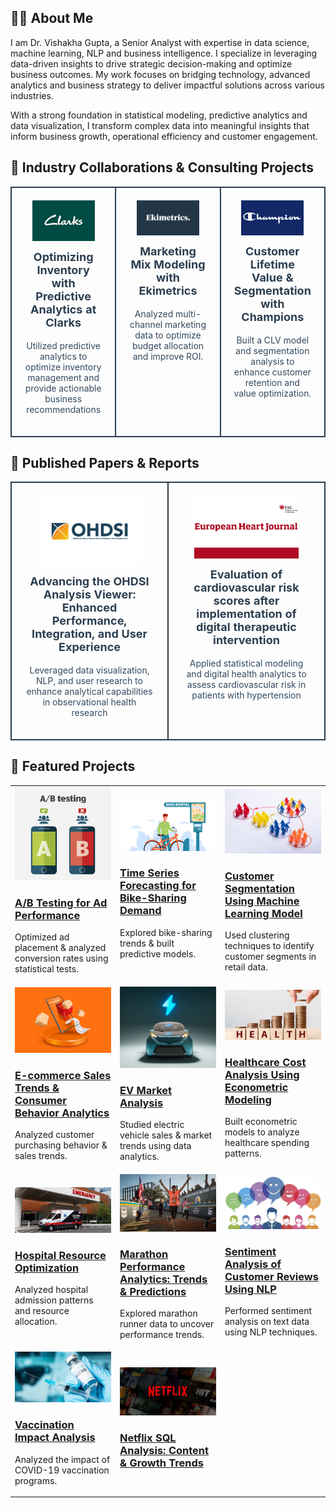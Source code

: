 ## 👩‍💻 About Me   
I am Dr. Vishakha Gupta, a Senior Analyst with expertise in data science, machine learning, NLP and business intelligence. I specialize in leveraging data-driven insights to drive strategic decision-making and optimize business outcomes. My work focuses on bridging technology, advanced analytics and business strategy to deliver impactful solutions across various industries. 

With a strong foundation in statistical modeling, predictive analytics and data visualization, I transform complex data into meaningful insights that inform business growth, operational efficiency and customer engagement.


## 🚀 Industry Collaborations & Consulting Projects
<table>
  <tr>
    <td width="33%" style="padding: 20px; border: 2px solid #2c3e50; border-radius: 15px; text-align: center; vertical-align: top;">
      <a href="https://github.com/dr-vishakha-gupta/portfolio/blob/main/Clarks" target="_blank">
        <img src="https://github.com/dr-vishakha-gupta/portfolio/blob/main/images/Clarks.webp" alt="Clarks Project" style="
          width: 80%; 
          max-height: 150px; 
          object-fit: contain; 
          display: block;
          margin: 0 auto 15px auto;
        ">
      </a>
      <h3 style="
        color: #2c3e50; 
        margin-top: 10px; 
        font-size: 18px; 
        font-weight: bold;
      ">
        <a href="https://github.com/dr-vishakha-gupta/portfolio/blob/main/Clarks" target="_blank" style="text-decoration: none; color: #2c3e50;">
          Optimizing Inventory with Predictive Analytics at Clarks
        </a>
      </h3>
      <p style="color: #34495e; font-size: 14px;">
        Utilized predictive analytics to optimize inventory management and provide actionable business recommendations
      </p>
    </td>
    <td width="33%" style="padding: 20px; border: 2px solid #2c3e50; border-radius: 15px; text-align: center; vertical-align: top;">
      <a href="https://github.com/dr-vishakha-gupta/portfolio/blob/main/Ekimetrics" target="_blank">
        <img src="https://github.com/dr-vishakha-gupta/portfolio/blob/main/images/Ekimetrics.jpg" alt="Ekimetrics Project" style="
          width: 80%; 
          max-height: 150px; 
          object-fit: contain; 
          display: block;
          margin: 0 auto 15px auto;
        ">
      </a>
      <h3 style="
        color: #2c3e50; 
        margin-top: 10px; 
        font-size: 18px; 
        font-weight: bold;
      ">
        <a href="https://github.com/dr-vishakha-gupta/portfolio/blob/main/Ekimetrics" target="_blank" style="text-decoration: none; color: #2c3e50;">
          Marketing Mix Modeling with Ekimetrics
        </a>
      </h3>
      <p style="color: #34495e; font-size: 14px;">
        Analyzed multi-channel marketing data to optimize budget allocation and improve ROI.
      </p>
    </td>
    <td width="33%" style="padding: 20px; border: 2px solid #2c3e50; border-radius: 15px; text-align: center; vertical-align: top;">
      <a href="https://github.com/dr-vishakha-gupta/portfolio/blob/main/Champions" target="_blank">
        <img src="https://github.com/dr-vishakha-gupta/portfolio/blob/main/images/Champions.jpg" alt="Champions Project" style="
          width: 80%; 
          max-height: 150px; 
          object-fit: contain; 
          display: block;
          margin: 0 auto 15px auto;
        ">
      </a>
      <h3 style="
        color: #2c3e50; 
        margin-top: 10px; 
        font-size: 18px; 
        font-weight: bold;
      ">
        <a href="https://github.com/dr-vishakha-gupta/portfolio/blob/main/Champions" target="_blank" style="text-decoration: none; color: #2c3e50;">
          Customer Lifetime Value & Segmentation with Champions
        </a>
      </h3>
      <p style="color: #34495e; font-size: 14px;">
        Built a CLV model and segmentation analysis to enhance customer retention and value optimization.
      </p>
    </td>
  </tr>
</table>



## 📄 Published Papers & Reports
<table>
  <tr>
    <td width="50%" style="padding: 20px; border: 2px solid #2c3e50; border-radius: 15px; text-align: center; vertical-align: top;">
      <a href="https://www.ohdsi.org/2024showcase-122/" target="_blank">
        <img src="https://raw.githubusercontent.com/dr-vishakha-gupta/portfolio/main/images/ohdsi.webp" alt="OHDSI Project" style="
          width: 80%; 
          max-height: 200px; 
          object-fit: contain; 
          display: block;
          margin: 0 auto 15px auto;
        ">
      </a>
      <h3 style="
        color: #2c3e50; 
        margin-top: 10px; 
        font-size: 18px; 
        font-weight: bold;
      ">
        <a href="https://www.ohdsi.org/2024showcase-122/" target="_blank" style="text-decoration: none; color: #2c3e50;">
          Advancing the OHDSI Analysis Viewer: Enhanced Performance, Integration, and User Experience
        </a>
      </h3>
      <p style="color: #34495e; font-size: 14px;">
        Leveraged data visualization, NLP, and user research to enhance analytical capabilities in observational health research
      </p>
    </td>
    <td width="50%" style="padding: 20px; border: 2px solid #2c3e50; border-radius: 15px; text-align: center; vertical-align: top;">
      <a href="https://academic.oup.com/eurheartj/article/44/Supplement_1/ehac779.129/7000452?login=false" target="_blank">
        <img src="https://raw.githubusercontent.com/dr-vishakha-gupta/portfolio/main/images/ehj.png" alt="Cardiovascular Risk Scores Project" style="
          width: 80%; 
          max-height: 200px; 
          object-fit: contain; 
          display: block;
          margin: 0 auto 15px auto;
        ">
      </a>
      <h3 style="
        color: #2c3e50; 
        margin-top: 10px; 
        font-size: 18px; 
        font-weight: bold;
      ">
        <a href="https://academic.oup.com/eurheartj/article/44/Supplement_1/ehac779.129/7000452?login=false" target="_blank" style="text-decoration: none; color: #2c3e50;">
          Evaluation of cardiovascular risk scores after implementation of digital therapeutic intervention
        </a>
      </h3>
      <p style="color: #34495e; font-size: 14px;">
        Applied statistical modeling and digital health analytics to assess cardiovascular risk in patients with hypertension
      </p>
    </td>
  </tr>
</table>


## 🚀 **Featured Projects**  

<table>
  <tr>
    <td width="33%">
      <a href="https://github.com/dr-vishakha-gupta/portfolio/tree/main/AB_Testing_Ad_Optimization">
        <img src="https://github.com/dr-vishakha-gupta/portfolio/blob/main/images/AB-Testing.png" width="100%">
        <h3>A/B Testing for Ad Performance</h3>
      </a>
      <p>Optimized ad placement & analyzed conversion rates using statistical tests.</p>
    </td>
    <td width="33%">
      <a href="https://github.com/dr-vishakha-gupta/portfolio/tree/main/Bike_Sharing_Insights_EDA_TimeSeries">
        <img src="https://github.com/dr-vishakha-gupta/portfolio/blob/main/images/Bike_Ride.png" width="100%">
        <h3>Time Series Forecasting for Bike-Sharing Demand</h3>
      </a>
      <p>Explored bike-sharing trends & built predictive models.</p>
    </td>
    <td width="33%">
      <a href="https://github.com/dr-vishakha-gupta/portfolio/tree/main/Customer-Segmentation">
        <img src="https://github.com/dr-vishakha-gupta/portfolio/blob/main/images/CustomerSegmentation.jpeg" width="100%">
        <h3>Customer Segmentation Using Machine Learning Model</h3>
      </a>
      <p>Used clustering techniques to identify customer segments in retail data.</p>
    </td>
  </tr>
  
  <tr>
    <td width="33%">
      <a href="https://github.com/dr-vishakha-gupta/portfolio/tree/main/E-commerce_Sales_Analysis">
        <img src="https://github.com/dr-vishakha-gupta/portfolio/blob/main/images/E-commerce.jpg" width="100%">
        <h3>E-commerce Sales Trends & Consumer Behavior Analytics</h3>
      </a>
      <p>Analyzed customer purchasing behavior & sales trends.</p>
    </td>
    <td width="33%">
      <a href="https://github.com/dr-vishakha-gupta/portfolio/tree/main/EV_Market_Analysis">
        <img src="https://github.com/dr-vishakha-gupta/portfolio/blob/main/images/EV.jpg" width="100%">
        <h3>EV Market Analysis</h3>
      </a>
      <p>Studied electric vehicle sales & market trends using data analytics.</p>
    </td>
    <td width="33%">
      <a href="https://github.com/dr-vishakha-gupta/portfolio/tree/main/Healthcare_Expenditure_Econometric_Modeling">
        <img src="https://github.com/dr-vishakha-gupta/portfolio/blob/main/images/Health_expenditure.jpg" width="100%">
        <h3>Healthcare Cost Analysis Using Econometric Modeling</h3>
      </a>
      <p>Built econometric models to analyze healthcare spending patterns.</p>
    </td>
  </tr>

  <tr>
    <td width="33%">
      <a href="https://github.com/dr-vishakha-gupta/portfolio/tree/main/Hospital_Utilization_Analysis">
        <img src="https://github.com/dr-vishakha-gupta/portfolio/blob/main/images/hospital.jpg" width="100%">
        <h3>Hospital Resource Optimization</h3>
      </a>
      <p>Analyzed hospital admission patterns and resource allocation.</p>
    </td>
    <td width="33%">
      <a href="https://github.com/dr-vishakha-gupta/portfolio/tree/main/Marathon_Insights_EDA">
        <img src="https://raw.githubusercontent.com/dr-vishakha-gupta/portfolio/refs/heads/main/images/marathon.webp" width="100%">
        <h3>Marathon Performance Analytics: Trends & Predictions</h3>
      </a>
      <p>Explored marathon runner data to uncover performance trends.</p>
    </td>
    <td width="33%">
      <a href="https://github.com/dr-vishakha-gupta/portfolio/tree/main/NLP_Sentiment_Insights">
        <img src="https://github.com/dr-vishakha-gupta/portfolio/blob/main/images/sentiment%20analysis.jpg" width="100%">
        <h3>Sentiment Analysis of Customer Reviews Using NLP</h3>
      </a>
      <p>Performed sentiment analysis on text data using NLP techniques.</p>
    </td>
  </tr>

  <tr>
    <td width="33%">
      <a href="https://github.com/dr-vishakha-gupta/portfolio/tree/main/Vaccination_Impact_Analysis">
        <img src="https://github.com/dr-vishakha-gupta/portfolio/blob/main/images/covid_19.jpg" width="100%">
        <h3>Vaccination Impact Analysis</h3>
      </a>
      <p>Analyzed the impact of COVID-19 vaccination programs.</p>
    </td>
    <td width="33%">
      <a href="https://github.com/dr-vishakha-gupta/portfolio/tree/main/Netflix-EDA-SQL">
        <img src="https://github.com/dr-vishakha-gupta/portfolio/blob/main/images/Netflix.jpg" width="100%">
        <h3>Netflix SQL Analysis: Content & Growth Trends</h3>




















      
